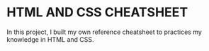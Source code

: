 # HTML AND CSS CHEATSHEET
In this project, I built my own reference cheatsheet to practices my knowledge in HTML and CSS.
